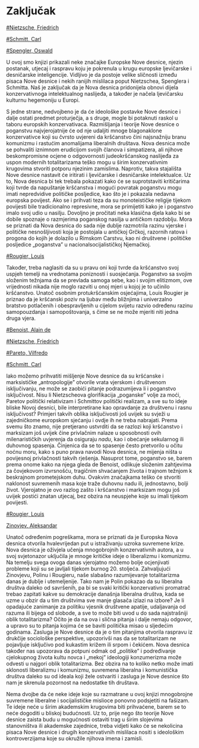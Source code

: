 # Zaključak

[#Nietzsche, Friedrich](abecedni-popis.md#Nietzsche-Friedrich)

[#Schmitt, Carl](abecedni-popis.md#Schmitt-Carl)

[#Spengler, Oswald](abecedni-popis.md#Spengler-Oswald)

U ovoj smo knjizi prikazali neke značajke Europske Nove desnice, njezin postanak, utjecaj i raspravu koju je pokrenula u krugu europske ljevičarske i desničarske inteligencije. Vidljivo je da postoje velike sličnosti između pisaca Nove desnice i nekih ranijih mislilaca poput Nietzschea, Spenglera i Schmitta. Naš je zaključak da je Nova desnica pridonijela obnovi dijela konzervativnoga intelektualnog naslijeđa, a također je načela ljevičarsku kulturnu hegemoniju u Europi.

S jedne strane, nedvojbeno je da će ideološke postavke Nove desnice i dalje ostati predmet proturječja, a s druge, mogle bi potaknuti raskol u taboru europskih konzervativaca. Razmišljanja i teorije Nove desnice o poganstvu najvjerojatnije će od nje udaljiti mnoge blagonaklone konzervativce koji su čvrsto uvjereni da kršćanstvo čini najsnažniju branu komunizmu i rastućim anomalijama liberalnih društava. Nova desnica može se pohvaliti iznimnom erudicijom svojih članova i simpatizera, ali njihove beskompromisne ocjene o odgovornosti judeokršćanskog naslijeđa za uspon modernih totalitarizama teško mogu u širim konzervativnim krugovima stvoriti potporu njezinim zamislima. Naprotiv, takva stajališta Nove desnice nastavit će iritirati i ljevičarske i desničarske intelektualce. Uz to, Nova desnica bi tek trebala pokazati kako će se suprotstaviti kritičarima koji tvrde da napuštanje kršćanstva i mogući povratak poganstvu mogu imati nepredvidive političke posljedice, kao što je i pokazala nedavna europska povijest. Ako se i prihvati teza da su monoteističke religije tijekom povijesti bile tradicionalno represivne, mora se primijetiti kako je i poganstvo imalo svoj udio u nasilju. Dovoljno je pročitati neka klasična djela kako bi se dobile spoznaje o razmjerima poganskog nasilja u antičkom razdoblju. Mora se priznati da Nova desnica do sada nije dublje razmotrila razinu vjerske i političke nesnošljivosti koja je postojala u antičkoj Grčkoj, razornih ratova i progona do kojih je dolazilo u Rimskom Carstvu, kao ni društvene i političke posljedice „poganstva” u nacionalsocijalističkoj Njemačkoj.

[#Rougier, Louis](abecedni-popis.md#Rougier-Louis)

Također, treba naglasiti da su u pravu oni koji tvrde da kršćanstvo svoj uspjeh temelji na vrednotama poniznosti i suosjećanja. Poganstvo sa svojim složenim težnjama da se prevlada samoga sebe, kao i svojim elitizmom, ove vrijednosti nikada nije moglo razviti u onoj mjeri u kojoj je to učinilo kršćanstvo. Unatoč osobnim protukršćanskim osjećajima, Louis Rougier je priznao da je kršćanski poziv na ljubav među bližnjima i univerzalno bratstvo potlačenih i obespravljenih u cijelom svijetu razvio određenu razinu samopouzdanja i samopoštovanja, s čime se ne može mjeriti niti jedna druga vjera.

[#Benoist, Alain de](abecedni-popis.md#Benoist-Alain-de)

[#Nietzsche, Friedrich](abecedni-popis.md#Nietzsche-Friedrich)

[#Pareto, Vilfredo](abecedni-popis.md#Pareto-Vilfredo)

[#Schmitt, Carl](abecedni-popis.md#Schmitt-Carl)

Iako možemo prihvatiti mišljenje Nove desnice da su kršćanske i marksističke „antropologije” otvorile vrata vjerskom i društvenom isključivanju, ne može se zaobići pitanje podrazumijeva li i poganstvo isključivost. Nisu li Nietzscheova glorifikacija „poganske” volje za moći, Paretov politički relativizam i Schmittov politički realizam, a sve su to ideje bliske Novoj desnici, bile interpretirane kao opravdanje za društvenu i rasnu isključivost? Primjeri takvih oblika isključivosti još uvijek su svježi u zajedničkome europskom sjećanju i ovdje ih ne treba nabrajati. Prema svemu što znamo, nije pretjerano ustvrditi da se razlozi koji kršćanstvo i marksizam još uvijek čine privlačnim nalaze u sposobnosti ovih milenarističkih uvjerenja da osiguraju *nadu*, kao i obećanje sekularnog ili duhovnog spasenja. Činjenica da se to spasenje često pretvorilo u očitu noćnu moru, kako s puno prava navodi Nova desnica, ne mijenja ništa u povijesnoj privlačnosti takvih rješenja. Nasuprot tome, poganstvo se, barem prema onome kako na njega gleda de Benoist, odlikuje složenim zahtjevima za čovjekovom izvrsnošću, tragičnim shvaćanjem života i trajnom težnjom k beskrajnom prometejskom duhu. Ovakvim značajkama teško će stvoriti naklonost suvremenih masa koje traže duhovnu nadu ili, jednostavno, bolji život. Vjerojatno je ovo razlog zašto i kršćanstvo i marksizam mogu još uvijek postići znatan utjecaj, bez obzira na neuspjehe koje su imali tijekom povijesti.

[#Rougier, Louis](abecedni-popis.md#Rougier-Louis)

[Zinovjev, Aleksandar](abecedni-popis.md#Zinovjev-Aleksandar)

Unatoč određenim pogreškama, mora se priznati da je Europska Nova desnica otvorila hvalevrijedan put u istraživanju uzroka suvremene krize. Nova desnica je oživjela učenja mnogobrojnih konzervativnih autora, a u svoj svjetonazor uključila je mnoge kritičke ideje o liberalizmu i komunizmu. Na temelju svega ovoga danas vjerojatno možemo bolje ocjenjivati probleme koji su se javljali tijekom burnog 20. stoljeća. Zahvaljujući Zinovjevu, Polinu i Rougieru, naše slabašno razumijevanje totalitarizma danas je dublje i utemeljenije. Tako nam je Polin pokazao da su liberalna društva daleko od savršenih, pa bi se svaki kritički konzervativni promatrač trebao zapitati kakve su demokracije današnja liberalna društva, kada se uzme u obzir da u tim društvima sve manje glasača izlazi na izbore? Je li opadajuće zanimanje za politiku vjesnik društvene apatije, udaljavanja od razuma ili bijega od slobode, a sve to može biti uvod u do sada najstrašniji oblik totalitarizma? Očito je da na ova i slična pitanja i dalje nemaju odgovor, a upravo su to pitanja kojima će se baviti politička misao u sljedećim godinama. Zasluga je Nove desnice da je o tim pitanjima otvorila raspravu iz drukčije sociološke perspektive, upozorivši nas da se totalitarizam ne pojavljuje isključivo pod kukastim križem ili srpom i čekićem. Nova desnica također nas upozorava da potpuni odmak od „politike” i podređivanje cjelokupnog života kultu novca i „mekoj” ideologiji konzumerizma može odvesti u najgori oblik totalitarizma. Bez obzira na to koliko netko može imati sklonosti liberalizmu i komunizmu, suvremena liberalna i komunistička društva daleko su od ideala koji žele ostvariti i zasluga je Nove desnice što nam je skrenula pozornost na nedostatke tih društava.

Nema dvojbe da će neke ideje koje su razmatrane u ovoj knjizi mnogobrojne suvremene liberalne i socijalističke mislioce ponovno podsjetiti na fašizam. Te ideje neće u širim akademskim krugovima biti prihvaćene, barem se to neće dogoditi u bliskoj budućnosti. Uz to, prije nego što teorije Nove desnice zaista budu u mogućnosti ostaviti trag u širim slojevima stanovništva ili akademske zajednice, treba vidjeti kako će se nekolicina pisaca Nove desnice i drugih konzervativnih mislilaca nositi s ideološkim kontroverzijama koje su okružile njihova imena i zamisli.
